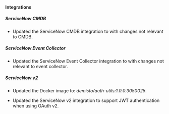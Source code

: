 
#### Integrations

##### ServiceNow CMDB

- Updated the ServiceNow CMDB integration to with changes not relevant to CMDB.

##### ServiceNow Event Collector

- Updated the ServiceNow Event Collector integration to with changes not relevant to event collector.

##### ServiceNow v2
- Updated the Docker image to: *demisto/auth-utils:1.0.0.3050025*.


- Updated the ServiceNow v2 integration to support JWT authentication when using OAuth v2.

